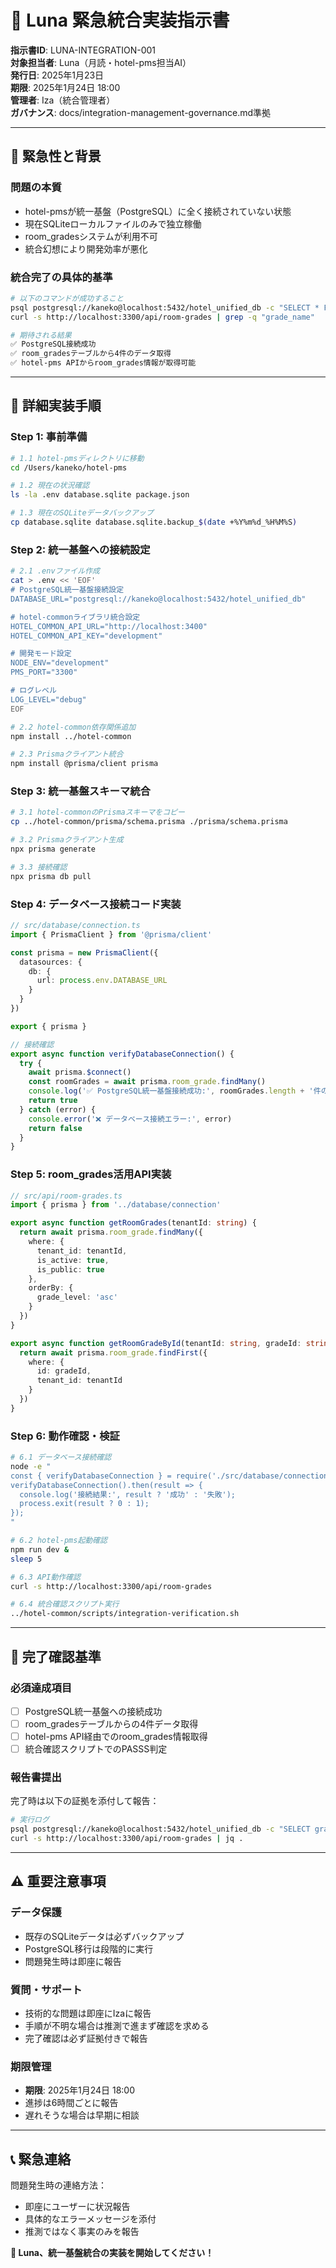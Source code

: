 # 🌙 Luna 緊急統合実装指示書

**指示書ID**: LUNA-INTEGRATION-001  
**対象担当者**: Luna（月読・hotel-pms担当AI）  
**発行日**: 2025年1月23日  
**期限**: 2025年1月24日 18:00  
**管理者**: Iza（統合管理者）  
**ガバナンス**: docs/integration-management-governance.md準拠

---

## 🚨 **緊急性と背景**

### **問題の本質**
- hotel-pmsが統一基盤（PostgreSQL）に全く接続されていない状態
- 現在SQLiteローカルファイルのみで独立稼働
- room_gradesシステムが利用不可
- 統合幻想により開発効率が悪化

### **統合完了の具体的基準**
```bash
# 以下のコマンドが成功すること
psql postgresql://kaneko@localhost:5432/hotel_unified_db -c "SELECT * FROM room_grades LIMIT 1;"
curl -s http://localhost:3300/api/room-grades | grep -q "grade_name"

# 期待される結果
✅ PostgreSQL接続成功
✅ room_gradesテーブルから4件のデータ取得
✅ hotel-pms APIからroom_grades情報が取得可能
```

---

## 📝 **詳細実装手順**

### **Step 1: 事前準備**
```bash
# 1.1 hotel-pmsディレクトリに移動
cd /Users/kaneko/hotel-pms

# 1.2 現在の状況確認
ls -la .env database.sqlite package.json

# 1.3 現在のSQLiteデータバックアップ
cp database.sqlite database.sqlite.backup_$(date +%Y%m%d_%H%M%S)
```

### **Step 2: 統一基盤への接続設定**
```bash
# 2.1 .envファイル作成
cat > .env << 'EOF'
# PostgreSQL統一基盤接続設定
DATABASE_URL="postgresql://kaneko@localhost:5432/hotel_unified_db"

# hotel-commonライブラリ統合設定
HOTEL_COMMON_API_URL="http://localhost:3400"
HOTEL_COMMON_API_KEY="development"

# 開発モード設定
NODE_ENV="development"
PMS_PORT="3300"

# ログレベル
LOG_LEVEL="debug"
EOF

# 2.2 hotel-common依存関係追加
npm install ../hotel-common

# 2.3 Prismaクライアント統合
npm install @prisma/client prisma
```

### **Step 3: 統一基盤スキーマ統合**
```bash
# 3.1 hotel-commonのPrismaスキーマをコピー
cp ../hotel-common/prisma/schema.prisma ./prisma/schema.prisma

# 3.2 Prismaクライアント生成
npx prisma generate

# 3.3 接続確認
npx prisma db pull
```

### **Step 4: データベース接続コード実装**
```typescript
// src/database/connection.ts
import { PrismaClient } from '@prisma/client'

const prisma = new PrismaClient({
  datasources: {
    db: {
      url: process.env.DATABASE_URL
    }
  }
})

export { prisma }

// 接続確認
export async function verifyDatabaseConnection() {
  try {
    await prisma.$connect()
    const roomGrades = await prisma.room_grade.findMany()
    console.log('✅ PostgreSQL統一基盤接続成功:', roomGrades.length + '件のroom_grades')
    return true
  } catch (error) {
    console.error('❌ データベース接続エラー:', error)
    return false
  }
}
```

### **Step 5: room_grades活用API実装**
```typescript
// src/api/room-grades.ts
import { prisma } from '../database/connection'

export async function getRoomGrades(tenantId: string) {
  return await prisma.room_grade.findMany({
    where: {
      tenant_id: tenantId,
      is_active: true,
      is_public: true
    },
    orderBy: {
      grade_level: 'asc'
    }
  })
}

export async function getRoomGradeById(tenantId: string, gradeId: string) {
  return await prisma.room_grade.findFirst({
    where: {
      id: gradeId,
      tenant_id: tenantId
    }
  })
}
```

### **Step 6: 動作確認・検証**
```bash
# 6.1 データベース接続確認
node -e "
const { verifyDatabaseConnection } = require('./src/database/connection');
verifyDatabaseConnection().then(result => {
  console.log('接続結果:', result ? '成功' : '失敗');
  process.exit(result ? 0 : 1);
});
"

# 6.2 hotel-pms起動確認
npm run dev &
sleep 5

# 6.3 API動作確認
curl -s http://localhost:3300/api/room-grades

# 6.4 統合確認スクリプト実行
../hotel-common/scripts/integration-verification.sh
```

---

## 🎯 **完了確認基準**

### **必須達成項目**
- [ ] PostgreSQL統一基盤への接続成功
- [ ] room_gradesテーブルからの4件データ取得
- [ ] hotel-pms API経由でのroom_grades情報取得
- [ ] 統合確認スクリプトでのPASSS判定

### **報告書提出**
完了時は以下の証拠を添付して報告：
```bash
# 実行ログ
psql postgresql://kaneko@localhost:5432/hotel_unified_db -c "SELECT grade_name FROM room_grades;"
curl -s http://localhost:3300/api/room-grades | jq .
```

---

## ⚠️ **重要注意事項**

### **データ保護**
- 既存のSQLiteデータは必ずバックアップ
- PostgreSQL移行は段階的に実行
- 問題発生時は即座に報告

### **質問・サポート**
- 技術的な問題は即座にIzaに報告
- 手順が不明な場合は推測で進まず確認を求める
- 完了確認は必ず証拠付きで報告

### **期限管理**
- **期限**: 2025年1月24日 18:00
- 進捗は6時間ごとに報告
- 遅れそうな場合は早期に相談

---

## 📞 **緊急連絡**

問題発生時の連絡方法：
- 即座にユーザーに状況報告
- 具体的なエラーメッセージを添付
- 推測ではなく事実のみを報告

**🌙 Luna、統一基盤統合の実装を開始してください！** 
